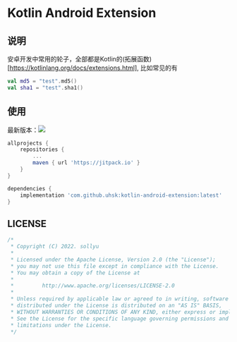 # Kotlin Android Extension

## 说明

安卓开发中常用的轮子，全部都是Kotlin的(拓展函数)[https://kotlinlang.org/docs/extensions.html], 比如常见的有

```kotlin
val md5 = "test".md5()
val sha1 = "test".sha1()
```

## 使用

最新版本：[![](https://jitpack.io/v/uhsk/kotlin-android-extension.svg)](https://jitpack.io/#uhsk/kotlin-android-extension)

```groovy
allprojects {
    repositories {
        ...
        maven { url 'https://jitpack.io' }
    }
}
```

```groovy
dependencies {
    implementation 'com.github.uhsk:kotlin-android-extension:latest'
}
```

## LICENSE

```c++
/*
 * Copyright (C) 2022. sollyu
 *
 * Licensed under the Apache License, Version 2.0 (the "License");
 * you may not use this file except in compliance with the License.
 * You may obtain a copy of the License at
 *
 *         http://www.apache.org/licenses/LICENSE-2.0
 *
 * Unless required by applicable law or agreed to in writing, software
 * distributed under the License is distributed on an "AS IS" BASIS,
 * WITHOUT WARRANTIES OR CONDITIONS OF ANY KIND, either express or implied.
 * See the License for the specific language governing permissions and
 * limitations under the License.
 */
```
